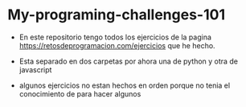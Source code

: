 # My-programing-challenges-101

- En este repositorio tengo todos los ejercicios de la pagina https://retosdeprogramacion.com/ejercicios que he hecho.

- Esta separado en dos carpetas por ahora una de python y otra de javascript

- algunos ejercicios no estan hechos en orden porque no tenia el conocimiento de para hacer algunos
